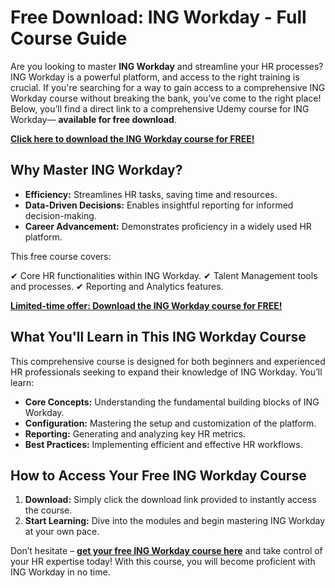 # Free Download: ING Workday - Full Course Guide

Are you looking to master **ING Workday** and streamline your HR processes? ING Workday is a powerful platform, and access to the right training is crucial. If you're searching for a way to gain access to a comprehensive ING Workday course without breaking the bank, you’ve come to the right place! Below, you’ll find a direct link to a comprehensive Udemy course for ING Workday— **available for free download**.

[**Click here to download the ING Workday course for FREE!**](https://udemywork.com/ing-workday)

## Why Master ING Workday?

*   **Efficiency:** Streamlines HR tasks, saving time and resources.
*   **Data-Driven Decisions:** Enables insightful reporting for informed decision-making.
*   **Career Advancement:** Demonstrates proficiency in a widely used HR platform.

This free course covers:

✔ Core HR functionalities within ING Workday.
✔ Talent Management tools and processes.
✔ Reporting and Analytics features.

[**Limited-time offer: Download the ING Workday course for FREE!**](https://udemywork.com/ing-workday)

## What You'll Learn in This ING Workday Course

This comprehensive course is designed for both beginners and experienced HR professionals seeking to expand their knowledge of ING Workday. You’ll learn:

*   **Core Concepts:** Understanding the fundamental building blocks of ING Workday.
*   **Configuration:** Mastering the setup and customization of the platform.
*   **Reporting:** Generating and analyzing key HR metrics.
*   **Best Practices:** Implementing efficient and effective HR workflows.

## How to Access Your Free ING Workday Course

1.  **Download:** Simply click the download link provided to instantly access the course.
2.  **Start Learning:** Dive into the modules and begin mastering ING Workday at your own pace.

Don’t hesitate – **[get your free ING Workday course here](https://udemywork.com/ing-workday)** and take control of your HR expertise today! With this course, you will become proficient with ING Workday in no time.
